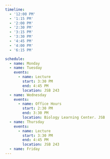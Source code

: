 ```yaml
---
timeline:
  - '12:00 PM'
  - '1:15 PM'
  - '2:00 PM'
  - '2:30 PM'
  - '3:15 PM'
  - '3:30 PM'
  - '4:45 PM'
  - '4:00 PM'
  - '6:15 PM'

schedule:
  - name: Monday
  - name: Tuesday
    events:
      - name: Lecture
        start: 3:30 PM
        end: 4:45 PM
        location: JSB 243
  - name: Wednesday
    events:
      - name: Office Hours
        start: 2:30 PM
        end: 3:30 PM
        location: Biology Learning Center. JSB
  - name: Thursday
    events:
      - name: Lecture
        start: 3:30 PM
        end: 4:45 PM
        location: JSB 243
  - name: Friday
---
```

